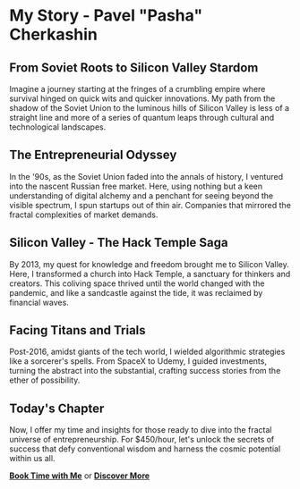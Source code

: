 # My Story - Pavel "Pasha" Cherkashin

## From Soviet Roots to Silicon Valley Stardom

Imagine a journey starting at the fringes of a crumbling empire where survival hinged on quick wits and quicker innovations. My path from the shadow of the Soviet Union to the luminous hills of Silicon Valley is less of a straight line and more of a series of quantum leaps through cultural and technological landscapes.

## The Entrepreneurial Odyssey

In the '90s, as the Soviet Union faded into the annals of history, I ventured into the nascent Russian free market. Here, using nothing but a keen understanding of digital alchemy and a penchant for seeing beyond the visible spectrum, I spun startups out of thin air. Companies that mirrored the fractal complexities of market demands.

## Silicon Valley - The Hack Temple Saga

By 2013, my quest for knowledge and freedom brought me to Silicon Valley. Here, I transformed a church into Hack Temple, a sanctuary for thinkers and creators. This coliving space thrived until the world changed with the pandemic, and like a sandcastle against the tide, it was reclaimed by financial waves.

## Facing Titans and Trials

Post-2016, amidst giants of the tech world, I wielded algorithmic strategies like a sorcerer's spells. From SpaceX to Udemy, I guided investments, turning the abstract into the substantial, crafting success stories from the ether of possibility.

## Today's Chapter

Now, I offer my time and insights for those ready to dive into the fractal universe of entrepreneurship. For $450/hour, let's unlock the secrets of success that defy conventional wisdom and harness the cosmic potential within us all.

[**Book Time with Me**](#) or [**Discover More**](#)

